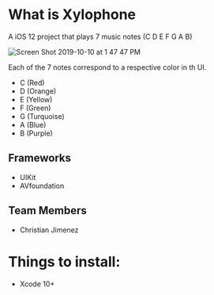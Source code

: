 # What is Xylophone
A iOS 12 project that plays 7 music notes (C D E F G A B)

![Screen Shot 2019-10-10 at 1 47 47 PM](https://user-images.githubusercontent.com/6588703/66605883-c9b7c900-eb65-11e9-9584-c738b210b121.png)


Each of the 7 notes correspond to a respective color in th UI.

* C (Red)
* D (Orange)
* E (Yellow)
* F (Green)
* G (Turquoise)
* A (Blue)
* B (Purple)

## Frameworks
* UIKit
* AVfoundation

## Team Members
* Christian Jimenez


# Things to install:
* Xcode 10+
